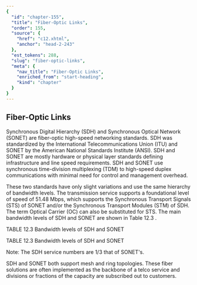 ```yaml
---
{
  "id": "chapter-155",
  "title": "Fiber-Optic Links",
  "order": 155,
  "source": {
    "href": "c12.xhtml",
    "anchor": "head-2-243"
  },
  "est_tokens": 288,
  "slug": "fiber-optic-links",
  "meta": {
    "nav_title": "Fiber-Optic Links",
    "enriched_from": "start-heading",
    "kind": "chapter"
  }
}
---
```

## Fiber-Optic Links

Synchronous Digital Hierarchy (SDH) and Synchronous Optical Network (SONET) are fiber-optic high-speed networking standards. SDH was standardized by the International Telecommunications Union (ITU) and SONET by the American National Standards Institute (ANSI). SDH and SONET are mostly hardware or physical layer standards defining infrastructure and line speed requirements. SDH and SONET use synchronous time-division multiplexing (TDM) to high-speed duplex communications with minimal need for control and management overhead.

These two standards have only slight variations and use the same hierarchy of bandwidth levels. The transmission service supports a foundational level of speed of 51.48 Mbps, which supports the Synchronous Transport Signals (STS) of SONET and/or the Synchronous Transport Modules (STM) of SDH. The term Optical Carrier (OC) can also be substituted for STS. The main bandwidth levels of SDH and SONET are shown in Table 12.3 .

TABLE 12.3 Bandwidth levels of SDH and SONET

TABLE 12.3 Bandwidth levels of SDH and SONET

Note: The SDH service numbers are 1/3 that of SONET's.

SDH and SONET both support mesh and ring topologies. These fiber solutions are often implemented as the backbone of a telco service and divisions or fractions of the capacity are subscribed out to customers.
